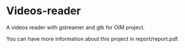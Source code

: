 Videos-reader
=============

A videos reader with gstreamer and gtk for OIM project.

You can have more information about this project in report/report.pdf. 
